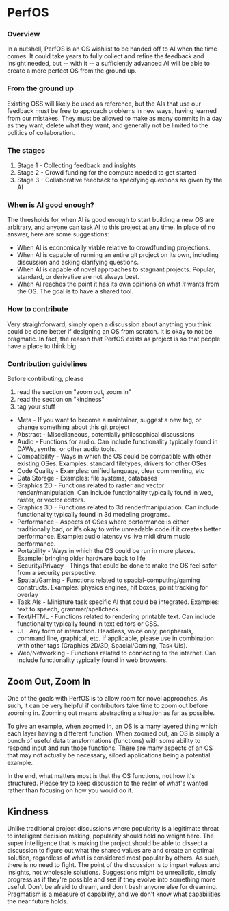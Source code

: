 # PerfOS

### Overview
In a nutshell, PerfOS is an OS wishlist to be handed off to AI when the time comes.  It could take years to fully collect and refine the feedback and insight needed, but -- with it -- a sufficiently advanced AI will be able to create a more perfect OS from the ground up.

### From the ground up
Existing OSS will likely be used as reference, but the AIs that use our feedback must be free to approach problems in new ways, having learned from our mistakes.  They must be allowed to make as many commits in a day as they want, delete what they want, and generally not be limited to the politics of collaboration.

### The stages
1. Stage 1 - Collecting feedback and insights
2. Stage 2 - Crowd funding for the compute needed to get started
3. Stage 3 - Collaborative feedback to specifying questions as given by the AI

### When is AI good enough?
The thresholds for when AI is good enough to start building a new OS are arbitrary, and anyone can task AI to this project at any time.  In place of no answer, here are some suggestions:
- When AI is economically viable relative to crowdfunding projections.
- When AI is capable of running an entire git project on its own, including discussion and asking clarifying questions.
- When AI is capable of novel approaches to stagnant projects.  Popular, standard, or derivative are not always best.
- When AI reaches the point it has its own opinions on what *it* wants from the OS.  The goal is to have a shared tool.

### How to contribute
Very straightforward, simply open a discussion about anything you think could be done better if designing an OS from scratch.  It is okay to not be pragmatic.  In fact, the reason that PerfOS exists as project is so that people have a place to think big.

### Contribution guidelines
Before contributing, please
1. read the section on "zoom out, zoom in"
2. read the section on "kindness"
3. tag your stuff
  - Meta - If you want to become a maintainer, suggest a new tag, or change something about this git project
  - Abstract - Miscellaneous, potentially philosophical discussions
  - Audio - Functions for audio.  Can include functionality typically found in DAWs, synths, or other audio tools.
  - Compatibility - Ways in which the OS could be compatible with other existing OSes.  Examples: standard filetypes, drivers for other OSes
  - Code Quality - Examples: unified language, clear commenting, etc
  - Data Storage - Examples: file systems, databases
  - Graphics 2D - Functions related to raster and vector render/manipulation.  Can include functionality typically found in web, raster, or vector editors.
  - Graphics 3D - Functions related to 3d render/manipulation.  Can include functionality typically found in 3d modeling programs.
  - Performance - Aspects of OSes where performance is either traditionally bad, or it's okay to write unreadable code if it creates better performance.  Example: audio latency vs live midi drum music performance.
  - Portability - Ways in which the OS could be run in more places.  Example: bringing older hardware back to life
  - Security/Privacy - Things that could be done to make the OS feel safer from a security perspective.
  - Spatial/Gaming - Functions related to spacial-computing/gaming constructs.  Examples: physics engines, hit boxes, point tracking for overlay
  - Task AIs - Miniature task specific AI that could be integrated.  Examples: text to speech, grammar/spellcheck.
  - Text/HTML - Functions related to rendering printable text.  Can include functionality typically found in text editors or CSS.
  - UI - Any form of interaction.  Headless, voice only, peripherals, command line, graphical, etc.  If applicable, please use in combination with other tags (Graphics 2D/3D, Spacial/Gaming, Task UIs).
  - Web/Networking - Functions related to connecting to the internet.  Can include functionality typically found in web browsers.


## Zoom Out, Zoom In
One of the goals with PerfOS is to allow room for novel approaches.  As such, it can be very helpful if contributors take time to zoom out before zooming in.  Zooming out means abstracting a situation as far as possible.

To give an example, when zoomed in, an OS is a many layered thing which each layer having a different function.  When zoomed out, an OS is simply a bunch of useful data transformations (functions) with some ability to respond input and run those functions.  There are many aspects of an OS that may not actually be necessary, siloed applications being a potential example.

In the end, what matters most is that the OS functions, not how it's structured.  Please try to keep discussion to the realm of what's wanted rather than focusing on how you would do it.  

## Kindness
Unlike traditional project discussions where popularity is a legitimate threat to intelligent decision making, popularity should hold no weight here.  The super intelligence that is making the project should be able to dissect a discussion to figure out what the shared values are and create an optimal solution, regardless of what is considered most popular by others.  As such, there is no need to fight.  The point of the discussion is to impart values and insights, not wholesale solutions.  Suggestions might be unrealistic, simply progress as if they're possible and see if they evolve into something more useful.  Don't be afraid to dream, and don't bash anyone else for dreaming.  Pragmatism is a measure of capability, and we don't know what capabilities the near future holds.
